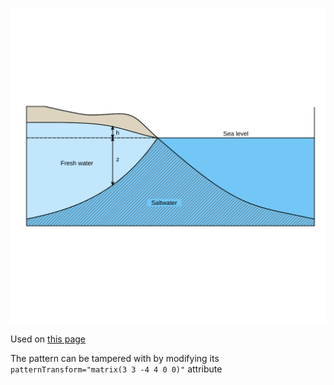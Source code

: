 ![The vector graphic](2-vectorized.svg)

Used on [this page](https://en.wikipedia.org/wiki/Saltwater_intrusion)

The pattern can be tampered with by modifying its `patternTransform="matrix(3 3 -4 4 0 0)"` attribute
